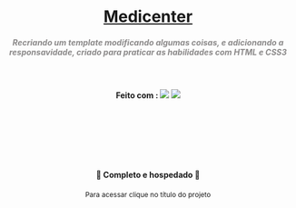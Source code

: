<h1 align="center" ><a href="http://diego-quiz.great-site.net/medicenter/">Medicenter </a></h1>

<h5 align="center" style="color:#8B8989;">Recriando um template modificando algumas coisas, e adicionando a responsavidade, criado para praticar as habilidades com HTML e CSS3 <br><br><br></h5>
<h4 align="center">
Feito com : <img src="https://img.shields.io/static/v1?label=&message=HTML5&color=FFF&style=for-the-badge&logo=html5"/>
<img src="https://img.shields.io/static/v1?label=&message=CSS3&color=1572B6&style=for-the-badge&logo=css3"/></h4><br><br><br><br><br>







<h4 align="center">  🚀  Completo e hospedado  🚀</h4>
<p align="center" style="font-size:12px">Para acessar clique no título do projeto</p>

